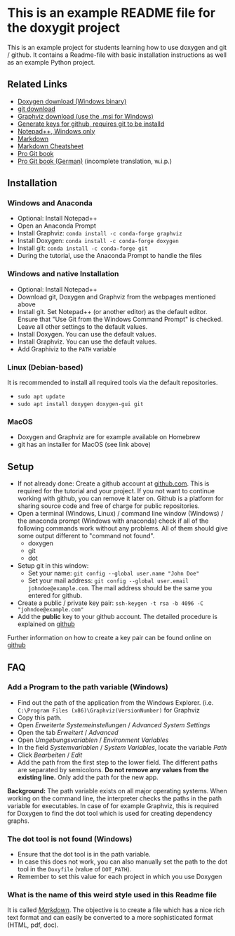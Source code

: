 This is an example README file for the doxygit project
======================================================

This is an example project for students learning how to use doxygen and git / github. It contains a Readme-file with basic installation instructions as well as an example Python project.

Related Links
-------------


- [Doxygen download (Windows binary)](https://www.stack.nl/~dimitri/doxygen/download.html)
- [git download](https://git-scm.com/downloads)
- [Graphviz download (use the .msi for Windows)](http://www.graphviz.org/download/)
- [Generate keys for github, requires git to be installd](https://help.github.com/articles/generating-a-new-ssh-key-and-adding-it-to-the-ssh-agent/)
- [Notepad++, Windows only](https://notepad-plus-plus.org/)
- [Markdown](https://daringfireball.net/projects/markdown/)
- [Markdown Cheatsheet](https://github.com/adam-p/markdown-here/wiki/Markdown-Cheatsheet)
- [Pro Git book](https://git-scm.com/book/en/v2)
- [Pro Git book (German)](https://git-scm.com/book/de/v2) (incomplete
  translation, w.i.p.)

Installation
------------

### Windows and Anaconda

- Optional: Install Notepad++
- Open an Anaconda Prompt
- Install Graphviz: `conda install -c conda-forge graphviz`
- Install Doxygen: `conda install -c conda-forge doxygen`
- Install git: `conda install -c conda-forge git`
- During the tutorial, use the Anaconda Prompt to handle the files

### Windows and native Installation

- Optional: Install Notepad++
- Download git, Doxygen and Graphviz from the webpages mentioned above
- Install git. Set Notepad++ (or another editor) as the default editor. Ensure that "Use Git from the Windows Command Prompt" is checked. Leave all other settings to the default values.
- Install Doxygen. You can use the default values.
- Install Graphviz. You can use the default values.
- Add Graphiviz to the `PATH` variable

### Linux (Debian-based)

It is recommended to install all required tools via the default repositories.

- `sudo apt update`
- `sudo apt install doxygen doxygen-gui git`


### MacOS

- Doxygen and Graphviz are for example available on Homebrew
- git has an installer for MacOS (see link above)


Setup
-----

- If not already done: Create a github account at
  [github.com](https://github.com/). This is required for the tutorial and your
  project. If you not want to continue working with github, you can remove it
  later on. Github is a platform for sharing source code and free of charge
  for public repositories.
- Open a terminal (Windows, Linux) / command line window (Windows) / the anaconda prompt (Windows with anaconda) check if all of the following commands work without any problems. All of them should give some output different to "command not found".
    - doxygen
    - git
    - dot
- Setup git in this window:
    - Set your name: `git config --global user.name "John Doe"`
    - Set your mail address: `git config --global user.email
      johndoe@example.com`. The mail address should be the same you entered for
      github.
- Create a public / private key pair: `ssh-keygen -t rsa -b 4096 -C
  "johndoe@example.com"`
- Add the **public** key to your github account. The detailed procedure is
  explained on
  [github](https://help.github.com/articles/adding-a-new-ssh-key-to-your-github-account/)

Further information on how to create a key pair can be found online on
[github](https://help.github.com/articles/generating-a-new-ssh-key-and-adding-it-to-the-ssh-agent/)


FAQ
---

### Add a Program to the path variable (Windows)

- Find out the path of the application from the Windows Explorer. (i.e. `C:\Program Files (x86)\Graphviz(VersionNumber)` for Graphviz
- Copy this path.
- Open *Erweiterte Systemeinstellungen* / *Advanced System Settings*
- Open the tab *Erweitert* / *Advanced*
- Open *Umgebungsvariablen* / *Environment Variables*
- In the field *Systemvariablen* / *System Variables*, locate the variable *Path*
- Click *Bearbeiten* / *Edit*
- Add the path from the first step to the lower field. The different paths are
  separated by semicolons. **Do not remove any values from the existing line.**
  Only add the path for the new app.

**Background:** The path variable exists on all major operating systems. When
working on the command line, the interpreter checks the paths in the path
variable for executables. In case of for example Graphviz, this is required for
Doxygen to find the dot tool which is used for creating dependency graphs.


### The dot tool is not found (Windows)

- Ensure that the dot tool is in the path variable.
- In case this does not work, you can also manually set the path to the dot
  tool in the `Doxyfile` (value of `DOT_PATH`).
- Remember to set this value for each project in which you use Doxygen

### What is the name of this weird style used in this Readme file

It is called [*Markdown*](https://daringfireball.net/projects/markdown/). The
objective is to create a file which has a nice rich text format and can easily
be converted to a more sophisticated format (HTML, pdf, doc).
